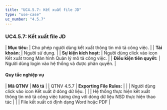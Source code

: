 ```yaml
---
title: "UC4.5.7: Kết xuất file JD"
type: "use-case"
uc_number: "4.5.7"
---
```


### UC4.5.7: Kết xuất file JD

| **Mục tiêu:** | Cho phép người dùng kết xuất thông tin mô tả công việc. |
| **Tài khoản:** | Người sử dụng. |
| **Sự kiện kích hoạt:** | Người dùng click vào icon Kết xuất trong Màn hình Quản lý mô tả công việc. |
| **Điều kiện tiên quyết:** | Người dùng login vào hệ thống và được phân quyền. |

#### Quy tắc nghiệp vụ

| **Mã QTNV** | **Mô tả** |
| QTNV 4.5.7 | **Exporting File Rules:** |
|  | Người dùng click vào icon Kết xuất ở dòng dữ liệu. |
|  | Hệ thống thực hiện kết xuất thông tin mô tả công việc tương ứng với dòng dữ liệu NSD thực hiện thao tác |
|  | File kết xuất có định dạng Word hoặc PDF |
